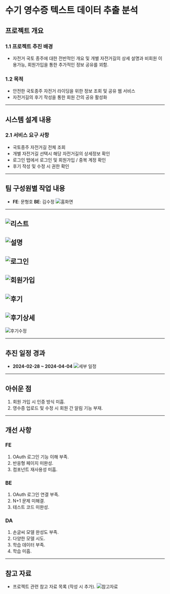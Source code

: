 # 수기 영수증 텍스트 데이터 추출 분석

## 프로젝트 개요

### 1.1 프로젝트 추진 배경
- 자전거 국토 종주에 대한 전반적인 개요 및 개별 자전거길의 상세 설명과 비회원 이용가능, 회원가입을 통한 추가적인 정보 공유를 꾀함.

### 1.2 목적
- 안전한 국토종주 자전거 라이딩을 위한 정보 조회 및 공유 웹 서비스
- 자전거길의 후기 작성을 통한 회원 간의 공유 활성화
---

## 시스템 설계 내용

### 2.1 서비스 요구 사항
- 국토종주 자전거길 전체 조회
- 개별 자전거길 선택시 해당 자전거길의 상세정보 확인
- 로그인 탭에서 로그인 및 회원가입 / 중복 계정 확인
- 후기 작성 및 수정 시 권한 확인

---

## 팀 구성원별 작업 내용
- **FE**: 문형호 **BE**: 김수정
![홈화면](https://github.com/user-attachments/assets/24549e27-4feb-4e4f-bddc-c2e7c228b1f6)
----
![리스트](https://github.com/user-attachments/assets/d4ed090c-2215-4074-adeb-c11cd134e5d1)
----
![설명](https://github.com/user-attachments/assets/1feba110-513f-4a07-9dde-ee91dfb3d47b)
----
![로그인](https://github.com/user-attachments/assets/8244bce5-8659-41ed-83bb-6880337ef194)
----
![회원가입](https://github.com/user-attachments/assets/22b5c702-fe11-4fe8-8b00-43789ed69e71)
----
![후기](https://github.com/user-attachments/assets/cd806d3e-af72-4f5b-a67e-5284d384b595)
----
![후기상세](https://github.com/user-attachments/assets/9cf2a73a-38e9-4d4d-97ba-991e1c5466b0)
----
![후기수정](https://github.com/user-attachments/assets/d6aa6ddf-3b22-4b3c-b48b-26545c603128)

---

## 추진 일정 경과
- **2024-02-28 ~ 2024-04-04**
![세부 일정](https://github.com/user-attachments/assets/093dba05-0191-42a4-8caa-b9ad1b6d43ee)
---

## 아쉬운 점
1. 회원 가입 시 인증 방식 미흡.
2. 영수증 업로드 및 수정 시 회원 간 알림 기능 부재.

---

## 개선 사항

### FE
1. OAuth 로그인 기능 이해 부족.
2. 반응형 페이지 미완성.
3. 컴포넌트 재사용성 미흡.

### BE
1. OAuth 로그인 연결 부족.
2. N+1 문제 미해결.
3. 테스트 코드 미완성.

### DA
1. 손글씨 모델 완성도 부족.
2. 다양한 모델 시도.
3. 학습 데이터 부족.
4. 학습 미흡.

---

## 참고 자료
- 프로젝트 관련 참고 자료 목록 (작성 시 추가).
![참고자료](https://github.com/user-attachments/assets/ed598933-1e2e-46bd-af94-f453dc549740)
